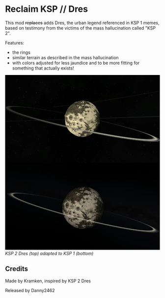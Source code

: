# Reclaim KSP // Dres

This mod ~~replaces~~ adds Dres, the urban legend referenced in KSP 1 memes, based on testimony from the victims of the mass hallucination called "KSP 2".

Features:
- the rings
- similar terrain as described in the mass hallucination
- with colors adjusted for less jaundice and to be more fitting for something that actually exists!

![KSP 2 Dres (top) adapted to KSP 1 (bottom)](.github/rsc/img/compare-ksp2-ksp1.png) 
_KSP 2 Dres (top) adapted to KSP 1 (bottom)_

## Credits
Made by Kramken, inspired by KSP 2 Dres

Released by Danny2462
